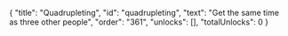 {
  "title": "Quadrupleting",
  "id": "quadrupleting",
  "text": "Get the same time as three other people",
  "order": "361",
  "unlocks": [],
  "totalUnlocks": 0
}